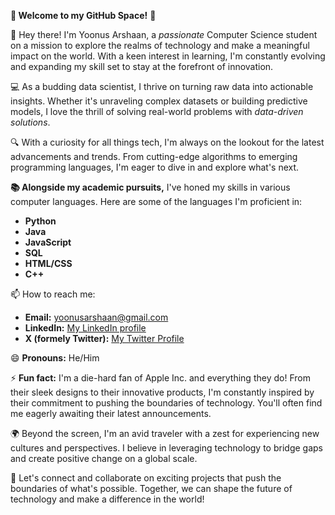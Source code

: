 **🚀 Welcome to my GitHub Space!** 🌟

👋 Hey there! I'm Yoonus Arshaan, a *passionate* Computer Science student on a mission to explore the realms of technology and make a meaningful impact on the world. With a keen interest in learning, I'm constantly evolving and expanding my skill set to stay at the forefront of innovation.

💻 As a budding data scientist, I thrive on turning raw data into actionable insights. Whether it's unraveling complex datasets or building predictive models, I love the thrill of solving real-world problems with *data-driven solutions*.

🔍 With a curiosity for all things tech, I'm always on the lookout for the latest advancements and trends. From cutting-edge algorithms to emerging programming languages, I'm eager to dive in and explore what's next.

**📚 Alongside my academic pursuits,** I've honed my skills in various computer languages. Here are some of the languages I'm proficient in:

- **Python**
- **Java**
- **JavaScript**
- **SQL**
- **HTML/CSS**
- **C++**

<!--🔭 I’m currently working on [Project Name], where I'm [brief description of the project]. 

🌱 I’m currently learning [Topic/Area], aiming to deepen my understanding and expand my skill set in [specific area].

👯 I’m looking to collaborate on [Type of Projects], where I can contribute my expertise and learn from fellow collaborators.

🤔 I’m looking for help with [Specific Area/Issue], seeking guidance and support from the community to overcome challenges.

💬 Ask me about anything related to [specific topics or areas of expertise].
-->
📫 How to reach me:
- **Email:** yoonusarshaan@gmail.com
- **LinkedIn:** [My LinkedIn profile](linkedin.com/in/yoonus-arshaan-3193a8292)
- **X (formely Twitter):** [My Twitter Profile](https://x.com/yoonusarshaan?s=11)

😄 **Pronouns:** He/Him

⚡ **Fun fact:** I'm a die-hard fan of Apple Inc. and everything they do! From their sleek designs to their innovative products, I'm constantly inspired by their commitment to pushing the boundaries of technology. You'll often find me eagerly awaiting their latest announcements.

🌍 Beyond the screen, I'm an avid traveler with a zest for experiencing new cultures and perspectives. I believe in leveraging technology to bridge gaps and create positive change on a global scale.

🤝 Let's connect and collaborate on exciting projects that push the boundaries of what's possible. Together, we can shape the future of technology and make a difference in the world!
